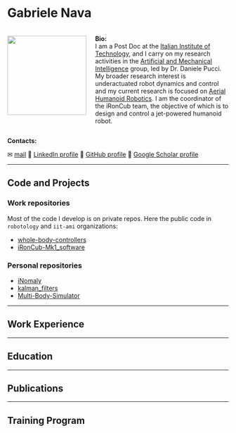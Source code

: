 <head>
   <link rel="stylesheet" type="text/css" href="../assets/css/style.css">

# Gabriele Nava

<div style="display: flex; align-items: center;">
   <img src="https://avatars.githubusercontent.com/u/12396934?s=400&u=32bca94abd4e230badf3a7b153efb767b3e8d17d&v=4" width="180" style="margin-right: 20px; margin-bottom:20px;">
   <p> <strong>Bio:</strong> <br> I am a Post Doc at the <a href="https://www.iit.it/it/">Italian Institute of Technology</a>, and I carry on my research activities in the <a href="https://ami.iit.it/">Artificial and Mechanical Intelligence</a> group, led by Dr. Daniele Pucci. My broader research interest is underactuated robot dynamics and control and my current research is focused on <a href="https://ami.iit.it/aerial-humanoid-robotics">Aerial Humanoid Robotics</a>. I am the coordinator of the iRonCub team, the objective of which is to design and control a jet-powered humanoid robot.</p>
</div>

**Contacts:**

<span class="emoji-envelope">&#x2709;</span> [mail](mailto:gabriele.nava3@gmail.com)  <span class="emoji-link">&#x1F517;</span> [LinkedIn profile]() <span class="emoji-link">&#x1F517;</span> [GitHub profile]() <span class="emoji-link">&#x1F517;</span> [Google Scholar profile](https://scholar.google.com/citations?user=J7f9h28AAAAJ&hl=it&oi=ao)

<hr class="custom-line">

## Code and Projects

### Work repositories

Most of the code I develop is on private repos. Here the public code in `robotology` and `iit-ami` organizations:
- [whole-body-controllers](https://github.com/robotology/whole-body-controllers)
- [iRonCub-Mk1_software]()

### Personal repositories

- [iNomaly]()
- [kalman_filters]()
- [Multi-Body-Simulator]()

<hr class="custom-line">

## Work Experience

<hr class="custom-line">

## Education

<hr class="custom-line">

## Publications

<hr class="custom-line">

## Training Program

</head>
